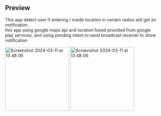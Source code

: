 ## Preview

This app detect user if entering / inside location in certain radius will get an notification.
<br />
this app using google maps api and location fused provided from google play services, and using pending intent to send broadcast receiver to show notification
<br />

<img width="210" alt="Screenshot 2024-03-11 at 13 48 06" src="https://github.com/user-attachments/assets/14b9bdb8-dfa6-4de3-9b2e-3660a2f9a848">


<img width="210" alt="Screenshot 2024-03-11 at 13 48 06" src="https://github.com/user-attachments/assets/7d68037e-2f80-44f4-a3f2-8a3289640826">


